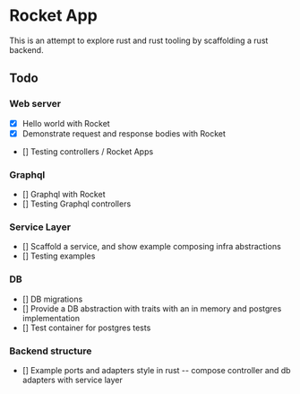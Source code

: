 # Rocket App

This is an attempt to explore rust and rust tooling by scaffolding a rust backend.

## Todo

### Web server
- [x] Hello world with Rocket
- [x] Demonstrate request and response bodies with Rocket
- [] Testing controllers / Rocket Apps

### Graphql
- [] Graphql with Rocket
- [] Testing Graphql controllers

### Service Layer
- [] Scaffold a service, and show example composing infra abstractions
- [] Testing examples

### DB
- [] DB migrations
- [] Provide a DB abstraction with traits with an in memory and postgres implementation
- [] Test container for postgres tests

### Backend structure
- [] Example ports and adapters style in rust -- compose controller and db adapters with service layer

